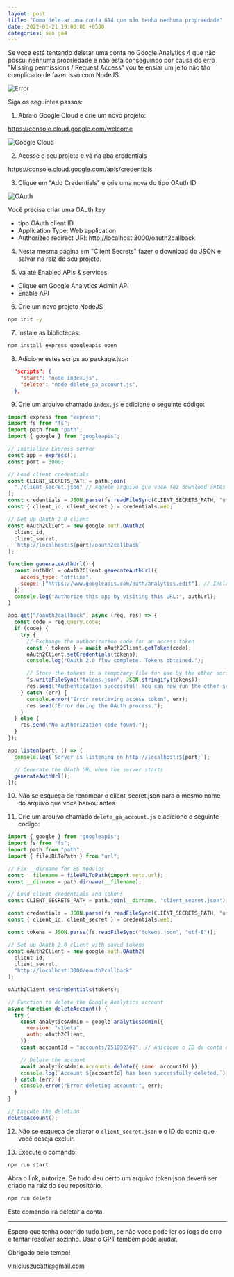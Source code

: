 ```yaml
---
layout: post
title: "Como deletar uma conta GA4 que não tenha nenhuma propriedade"
date: 2022-01-21 19:00:00 +0530
categories: seo ga4
---
```


Se voce está tentando deletar uma conta no Google Analytics 4 que não possui nenhuma propriedade e não está conseguindo por causa do erro "Missing permissions / Request Access" vou te ensiar um jeito não tão complicado de fazer isso com NodeJS

![Error](/assets/images/20240909/error.png)

Siga os seguintes passos:

1. Abra o Google Cloud e crie um novo projeto:

https://console.cloud.google.com/welcome

![Google Cloud](/assets/images/20240909/gcloud.png)

2. Acesse o seu projeto e vá na aba credentials

https://console.cloud.google.com/apis/credentials

3. Clique em "Add Credentials" e crie uma nova do tipo OAuth ID

![OAuth](/assets/images/20240909/oauth.png)

Você precisa criar uma OAuth key

- tipo OAuth client ID
- Application Type: Web application
- Authorized redirect URI: http://localhost:3000/oauth2callback

4. Nesta mesma página em "Client Secrets" fazer o download do JSON e salvar na raiz do seu projeto.

5. Vá até Enabled APIs & services

- Clique em Google Analytics Admin API
- Enable API

6. Crie um novo projeto NodeJS

```bash
npm init -y
```

7. Instale as bibliotecas:

```bash
npm install express googleapis open
```

8. Adicione estes scrips ao package.json

```json
  "scripts": {
    "start": "node index.js",
    "delete": "node delete_ga_account.js",
  },
```

9. Crie um arquivo chamado `index.js` e adicione o seguinte código:

```javascript
import express from "express";
import fs from "fs";
import path from "path";
import { google } from "googleapis";

// Initialize Express server
const app = express();
const port = 3000;

// Load client credentials
const CLIENT_SECRETS_PATH = path.join(
  "./client_secret.json" // Aquele arquivo que voce fez download antes
);
const credentials = JSON.parse(fs.readFileSync(CLIENT_SECRETS_PATH, "utf-8"));
const { client_id, client_secret } = credentials.web;

// Set up OAuth 2.0 client
const oAuth2Client = new google.auth.OAuth2(
  client_id,
  client_secret,
  `http://localhost:${port}/oauth2callback`
);

function generateAuthUrl() {
  const authUrl = oAuth2Client.generateAuthUrl({
    access_type: "offline",
    scope: ["https://www.googleapis.com/auth/analytics.edit"], // Include analytics.edit scope
  });
  console.log("Authorize this app by visiting this URL:", authUrl);
}

app.get("/oauth2callback", async (req, res) => {
  const code = req.query.code;
  if (code) {
    try {
      // Exchange the authorization code for an access token
      const { tokens } = await oAuth2Client.getToken(code);
      oAuth2Client.setCredentials(tokens);
      console.log("OAuth 2.0 flow complete. Tokens obtained.");

      // Store the tokens in a temporary file for use by the other script
      fs.writeFileSync("tokens.json", JSON.stringify(tokens));
      res.send("Authentication successful! You can now run the other script.");
    } catch (err) {
      console.error("Error retrieving access token", err);
      res.send("Error during the OAuth process.");
    }
  } else {
    res.send("No authorization code found.");
  }
});

app.listen(port, () => {
  console.log(`Server is listening on http://localhost:${port}`);

  // Generate the OAuth URL when the server starts
  generateAuthUrl();
});
```

10. Não se esqueça de renomear o client_secret.json para o mesmo nome do arquivo que você baixou antes

11. Crie um arquivo chamado `delete_ga_account.js` e adicione o seguinte código:

```javascript
import { google } from "googleapis";
import fs from "fs";
import path from "path";
import { fileURLToPath } from "url";

// Fix __dirname for ES modules
const __filename = fileURLToPath(import.meta.url);
const __dirname = path.dirname(__filename);

// Load client credentials and tokens
const CLIENT_SECRETS_PATH = path.join(__dirname, "client_secret.json");

const credentials = JSON.parse(fs.readFileSync(CLIENT_SECRETS_PATH, "utf-8"));
const { client_id, client_secret } = credentials.web;

const tokens = JSON.parse(fs.readFileSync("tokens.json", "utf-8"));

// Set up OAuth 2.0 client with saved tokens
const oAuth2Client = new google.auth.OAuth2(
  client_id,
  client_secret,
  "http://localhost:3000/oauth2callback"
);

oAuth2Client.setCredentials(tokens);

// Function to delete the Google Analytics account
async function deleteAccount() {
  try {
    const analyticsAdmin = google.analyticsadmin({
      version: "v1beta",
      auth: oAuth2Client,
    });
    const accountId = "accounts/251892362"; // Adicione o ID da conta que você quer deletar

    // Delete the account
    await analyticsAdmin.accounts.delete({ name: accountId });
    console.log(`Account ${accountId} has been successfully deleted.`);
  } catch (err) {
    console.error("Error deleting account:", err);
  }
}

// Execute the deletion
deleteAccount();
```

12. Não se esqueça de alterar o `client_secret.json` e o ID da conta que você deseja excluir.

13. Execute o comando:

```bash
npm run start
```

Abra o link, autorize. Se tudo deu certo um arquivo token.json deverá ser criado na raiz do seu repositório.

```bash
npm run delete
```

Este comando irá deletar a conta.

---

Espero que tenha ocorrido tudo bem, se não voce pode ler os logs de erro e tentar resolver sozinho. Usar o GPT também pode ajudar.

Obrigado pelo tempo!

viniciuszucatti@gmail.com

